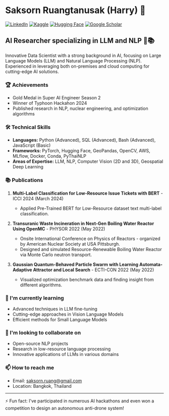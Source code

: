 # Saksorn Ruangtanusak (Harry) 👋

[![LinkedIn](https://img.shields.io/badge/LinkedIn-0077B5?style=for-the-badge&logo=linkedin&logoColor=white)](https://www.linkedin.com/in/saksorn)
[![Kaggle](https://img.shields.io/badge/Kaggle-20BEFF?style=for-the-badge&logo=Kaggle&logoColor=white)](https://www.kaggle.com/saksornh)
[![Hugging Face](https://img.shields.io/badge/🤗%20Hugging%20Face-ffbf00?style=for-the-badge)](https://huggingface.co/saksornr)
[![Google Scholar](https://img.shields.io/badge/Google%20Scholar-4285F4?style=for-the-badge&logo=google-scholar&logoColor=white)](https://scholar.google.com/citations?user=YOURID)

## AI Researcher specializing in LLM and NLP 🤖📚

Innovative Data Scientist with a strong background in AI, focusing on Large Language Models (LLM) and Natural Language Processing (NLP). Experienced in leveraging both on-premises and cloud computing for cutting-edge AI solutions.

### 🏆 Achievements
- Gold Medal in Super AI Engineer Season 2
- Winner of Typhoon Hackahon 2024
- Published research in NLP, nuclear engineering, and optimization algorithms

### 🛠 Technical Skills
- **Languages:** Python (Advanced), SQL (Advanced), Bash (Advanced), JavaScript (Basic)
- **Frameworks:** PyTorch, Hugging Face, GeoPandas, OpenCV, AWS, MLflow, Docker, Conda, PyThaiNLP
- **Areas of Expertise:** LLM, NLP, Computer Vision (2D and 3D), Geospatial Deep Learning

### 📚 Publications
1. **Multi-Label Classification for Low-Resource Issue Tickets with BERT** - ICCI 2024 (March 2024)
   - Applied Pre-Trained BERT for Low-Resource dataset text multi-label classification.

2. **Transuranic Waste Incineration in Next-Gen Boiling Water Reactor Using OpenMC** - PHYSOR 2022 (May 2022)
   - Onsite International Conference on Physics of Reactors - organized by American Nuclear Society at USA Pittsburgh.
   - Designed and simulated Resource-Renewable Boiling Water Reactor via Monte Carlo neutron transport.

3. **Gaussian Quantum-Behaved Particle Swarm with Learning Automata-Adaptive Attractor and Local Search** - ECTI-CON 2022 (May 2022)
   - Visualized optimization benchmark data and finding insight from different algorithms.

### 🌱 I'm currently learning
- Advanced techniques in LLM fine-tuning
- Cutting-edge approaches in Vision Language Models
- Efficient methods for Small Language Models

### 👯 I'm looking to collaborate on
- Open-source NLP projects
- Research in low-resource language processing
- Innovative applications of LLMs in various domains

### 📫 How to reach me
- Email: saksorn.ruang@gmail.com
- Location: Bangkok, Thailand

---

⚡ Fun fact: I've participated in numerous AI hackathons and even won a competition to design an autonomous anti-drone system!
